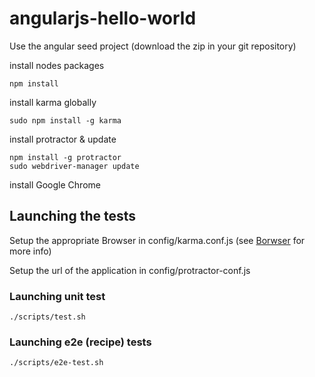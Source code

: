 # angularjs-hello-world

Use the angular seed project (download the zip in your git repository)

install nodes packages

    npm install

install karma globally

    sudo npm install -g karma

install protractor & update

    npm install -g protractor
    sudo webdriver-manager update

install Google Chrome

## Launching the tests

Setup the appropriate Browser in config/karma.conf.js (see [Borwser](http://karma-runner.github.io/0.8/config/browsers.html) for more info)

Setup the url of the application in config/protractor-conf.js

### Launching unit test

    ./scripts/test.sh

### Launching e2e (recipe) tests

    ./scripts/e2e-test.sh